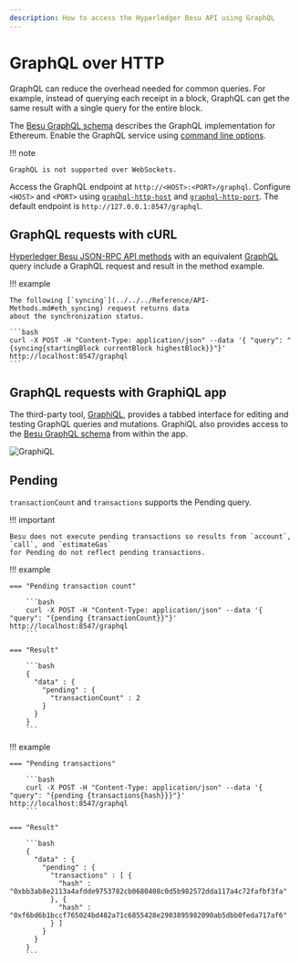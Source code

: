 ```yaml
---
description: How to access the Hyperledger Besu API using GraphQL
---
```


# GraphQL over HTTP

GraphQL can reduce the overhead needed for common queries. For example, instead of querying each
receipt in a block, GraphQL can get the same result with a single query for the entire block.

The [Besu GraphQL schema] describes the GraphQL implementation for Ethereum. Enable the GraphQL
service using [command line options](index.md#enabling-api-access).

!!! note

    GraphQL is not supported over WebSockets.

Access the GraphQL endpoint at `http://<HOST>:<PORT>/graphql`. Configure `<HOST>` and `<PORT>`
using [`graphql-http-host`](../../Reference/CLI/CLI-Syntax.md#graphql-http-host) and
[`graphql-http-port`](../../Reference/CLI/CLI-Syntax.md#graphql-http-port). The default endpoint
is `http://127.0.0.1:8547/graphql`.

## GraphQL requests with cURL

[Hyperledger Besu JSON-RPC API methods](../../Reference/API-Methods.md) with an equivalent
[GraphQL](graphql.md) query include a GraphQL request and result in the method example.

!!! example

    The following [`syncing`](../../../Reference/API-Methods.md#eth_syncing) request returns data
    about the synchronization status.

    ```bash
    curl -X POST -H "Content-Type: application/json" --data '{ "query": "{syncing{startingBlock currentBlock highestBlock}}"}' http://localhost:8547/graphql
    ```

## GraphQL requests with GraphiQL app

The third-party tool, [GraphiQL](https://github.com/skevy/graphiql-app), provides a tabbed
interface for editing and testing GraphQL queries and mutations. GraphiQL also provides access to
the [Besu GraphQL schema] from within the app.

![GraphiQL](../../images/GraphiQL.png)

## Pending

`transactionCount` and `transactions` supports the Pending query.

!!! important

    Besu does not execute pending transactions so results from `account`, `call`, and `estimateGas`
    for Pending do not reflect pending transactions.

!!! example

    === "Pending transaction count"

        ```bash
        curl -X POST -H "Content-Type: application/json" --data '{ "query": "{pending {transactionCount}}"}' http://localhost:8547/graphql
        ```

    === "Result"

        ```bash
        {
          "data" : {
            "pending" : {
              "transactionCount" : 2
            }
          }
        }
        ```

!!! example

    === "Pending transactions"

        ```bash
        curl -X POST -H "Content-Type: application/json" --data '{ "query": "{pending {transactions{hash}}}"}' http://localhost:8547/graphql
        ```

    === "Result"

        ```bash
        {
          "data" : {
            "pending" : {
              "transactions" : [ {
                "hash" : "0xbb3ab8e2113a4afdde9753782cb0680408c0d5b982572dda117a4c72fafbf3fa"
              }, {
                "hash" : "0xf6bd6b1bccf765024bd482a71c6855428e2903895982090ab5dbb0feda717af6"
              } ]
            }
          }
        }
        ```

<!-- Links -->
[Besu GraphQL schema]: https://github.com/hyperledger/besu/blob/master/ethereum/api/src/main/resources/schema.graphqls
